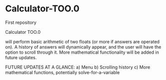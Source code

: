 # Calculator-TOO.0
First repository

Calculator TOO.0

will perform basic arithmetic of two floats (or more if answers are operated on). A history of answers will dynamically appear, and the user will have the option to scroll through it. More mathematical functionality will be added in future updates.

FUTURE UPDATES AT A GLANCE:
  a) Menu
  b) Scrolling history
  c) More mathematical functions, potentially solve-for-a-variable
